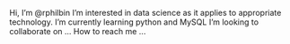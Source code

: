 Hi, I’m @rphilbin
I’m interested in data science as it applies to appropriate technology.
I’m currently learning python and MySQL
I’m looking to collaborate on ...
How to reach me ...

<!---
rphilbin/rphilbin is a ✨ special ✨ repository because its `README.md` (this file) appears on your GitHub profile.
You can click the Preview link to take a look at your changes.
--->
